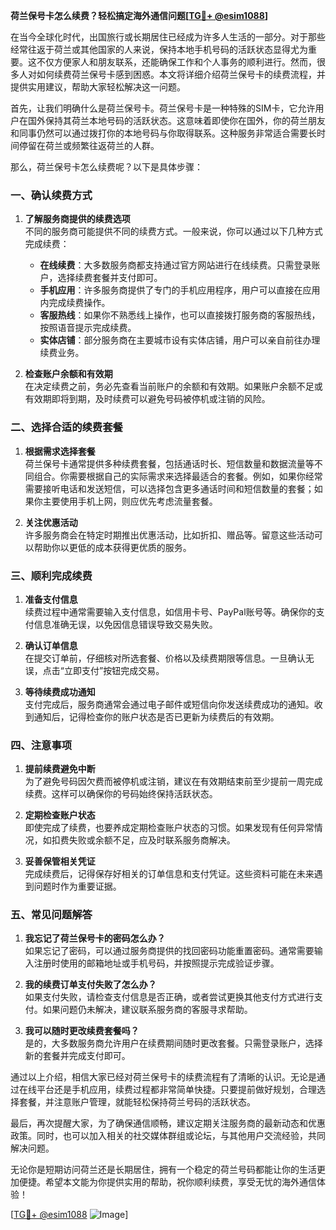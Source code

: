 **荷兰保号卡怎么续费？轻松搞定海外通信问题[[TG💪+ @esim1088](https://t.me/s/esim1088)]**

在当今全球化时代，出国旅行或长期居住已经成为许多人生活的一部分。对于那些经常往返于荷兰或其他国家的人来说，保持本地手机号码的活跃状态显得尤为重要。这不仅方便家人和朋友联系，还能确保工作和个人事务的顺利进行。然而，很多人对如何续费荷兰保号卡感到困惑。本文将详细介绍荷兰保号卡的续费流程，并提供实用建议，帮助大家轻松解决这一问题。

首先，让我们明确什么是荷兰保号卡。荷兰保号卡是一种特殊的SIM卡，它允许用户在国外保持其荷兰本地号码的活跃状态。这意味着即使你在国外，你的荷兰朋友和同事仍然可以通过拨打你的本地号码与你取得联系。这种服务非常适合需要长时间停留在荷兰或频繁往返荷兰的人群。

那么，荷兰保号卡怎么续费呢？以下是具体步骤：

### 一、确认续费方式

1. **了解服务商提供的续费选项**  
   不同的服务商可能提供不同的续费方式。一般来说，你可以通过以下几种方式完成续费：
   - **在线续费**：大多数服务商都支持通过官方网站进行在线续费。只需登录账户，选择续费套餐并支付即可。
   - **手机应用**：许多服务商提供了专门的手机应用程序，用户可以直接在应用内完成续费操作。
   - **客服热线**：如果你不熟悉线上操作，也可以直接拨打服务商的客服热线，按照语音提示完成续费。
   - **实体店铺**：部分服务商在主要城市设有实体店铺，用户可以亲自前往办理续费业务。

2. **检查账户余额和有效期**  
   在决定续费之前，务必先查看当前账户的余额和有效期。如果账户余额不足或有效期即将到期，及时续费可以避免号码被停机或注销的风险。

### 二、选择合适的续费套餐

1. **根据需求选择套餐**  
   荷兰保号卡通常提供多种续费套餐，包括通话时长、短信数量和数据流量等不同组合。你需要根据自己的实际需求来选择最适合的套餐。例如，如果你经常需要接听电话和发送短信，可以选择包含更多通话时间和短信数量的套餐；如果你主要使用手机上网，则应优先考虑流量套餐。

2. **关注优惠活动**  
   许多服务商会在特定时期推出优惠活动，比如折扣、赠品等。留意这些活动可以帮助你以更低的成本获得更优质的服务。

### 三、顺利完成续费

1. **准备支付信息**  
   续费过程中通常需要输入支付信息，如信用卡号、PayPal账号等。确保你的支付信息准确无误，以免因信息错误导致交易失败。

2. **确认订单信息**  
   在提交订单前，仔细核对所选套餐、价格以及续费期限等信息。一旦确认无误，点击“立即支付”按钮完成交易。

3. **等待续费成功通知**  
   支付完成后，服务商通常会通过电子邮件或短信向你发送续费成功的通知。收到通知后，记得检查你的账户状态是否已更新为续费后的有效期。

### 四、注意事项

1. **提前续费避免中断**  
   为了避免号码因欠费而被停机或注销，建议在有效期结束前至少提前一周完成续费。这样可以确保你的号码始终保持活跃状态。

2. **定期检查账户状态**  
   即使完成了续费，也要养成定期检查账户状态的习惯。如果发现有任何异常情况，如扣费失败或余额不足，应及时联系服务商解决。

3. **妥善保管相关凭证**  
   完成续费后，记得保存好相关的订单信息和支付凭证。这些资料可能在未来遇到问题时作为重要证据。

### 五、常见问题解答

1. **我忘记了荷兰保号卡的密码怎么办？**  
   如果忘记了密码，可以通过服务商提供的找回密码功能重置密码。通常需要输入注册时使用的邮箱地址或手机号码，并按照提示完成验证步骤。

2. **我的续费订单支付失败了怎么办？**  
   如果支付失败，请检查支付信息是否正确，或者尝试更换其他支付方式进行支付。如果问题仍未解决，建议联系服务商的客服寻求帮助。

3. **我可以随时更改续费套餐吗？**  
   是的，大多数服务商允许用户在续费期间随时更改套餐。只需登录账户，选择新的套餐并完成支付即可。

通过以上介绍，相信大家已经对荷兰保号卡的续费流程有了清晰的认识。无论是通过在线平台还是手机应用，续费过程都非常简单快捷。只要提前做好规划，合理选择套餐，并注意账户管理，就能轻松保持荷兰号码的活跃状态。

最后，再次提醒大家，为了确保通信顺畅，建议定期关注服务商的最新动态和优惠政策。同时，也可以加入相关的社交媒体群组或论坛，与其他用户交流经验，共同解决问题。

无论你是短期访问荷兰还是长期居住，拥有一个稳定的荷兰号码都能让你的生活更加便捷。希望本文能为你提供实用的帮助，祝你顺利续费，享受无忧的海外通信体验！

[[TG💪+ @esim1088](https://t.me/s/esim1088) ![Image](https://i.postimg.cc/4NQfJmqS/Snipaste-2025-05-13-00-14-12.png)]